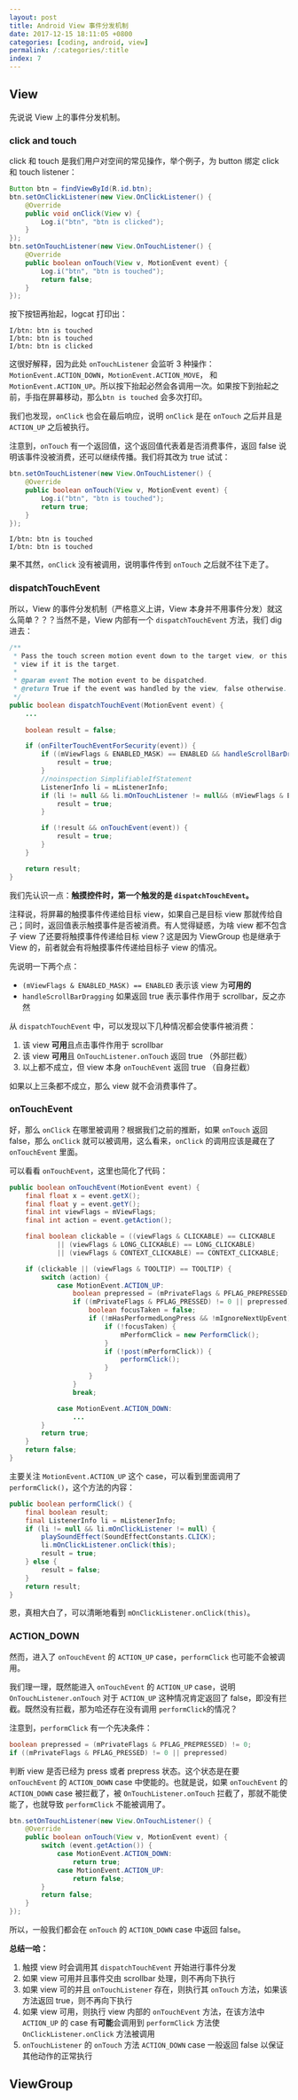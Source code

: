 ```yaml
---
layout: post
title: Android View 事件分发机制
date: 2017-12-15 18:11:05 +0800
categories: [coding, android, view]
permalink: /:categories/:title
index: 7
---
```


## View

先说说 View 上的事件分发机制。

### click and touch

click 和 touch 是我们用户对空间的常见操作，举个例子，为 button 绑定 click 和 touch listener：

```java
Button btn = findViewById(R.id.btn);
btn.setOnClickListener(new View.OnClickListener() {
    @Override
    public void onClick(View v) {
        Log.i("btn", "btn is clicked");
    }
});
btn.setOnTouchListener(new View.OnTouchListener() {
    @Override
    public boolean onTouch(View v, MotionEvent event) {
        Log.i("btn", "btn is touched");
        return false;
    }
});
```

按下按钮再抬起，logcat 打印出：

```
I/btn: btn is touched
I/btn: btn is touched
I/btn: btn is clicked
```

这很好解释，因为此处 `onTouchListener` 会监听 3 种操作：`MotionEvent.ACTION_DOWN`，`MotionEvent.ACTION_MOVE`， 和 `MotionEvent.ACTION_UP`。所以按下抬起必然会各调用一次。如果按下到抬起之前，手指在屏幕移动，那么`btn is touched` 会多次打印。

我们也发现，`onClick` 也会在最后响应，说明 `onClick` 是在 `onTouch` 之后并且是 `ACTION_UP` 之后被执行。

注意到，`onTouch` 有一个返回值，这个返回值代表着是否消费事件，返回 false 说明该事件没被消费，还可以继续传播。我们将其改为 true 试试：

```java
btn.setOnTouchListener(new View.OnTouchListener() {
    @Override
    public boolean onTouch(View v, MotionEvent event) {
        Log.i("btn", "btn is touched");
        return true;
    }
});
```

```
I/btn: btn is touched
I/btn: btn is touched
```

果不其然，`onClick` 没有被调用，说明事件传到 `onTouch` 之后就不往下走了。

### dispatchTouchEvent

所以，View 的事件分发机制（严格意义上讲，View 本身并不用事件分发）就这么简单？？？当然不是，View 内部有一个 `dispatchTouchEvent` 方法，我们 dig 进去：

```java
/**
 * Pass the touch screen motion event down to the target view, or this
 * view if it is the target.
 *
 * @param event The motion event to be dispatched.
 * @return True if the event was handled by the view, false otherwise.
 */
public boolean dispatchTouchEvent(MotionEvent event) {
    ...
      
    boolean result = false;

    if (onFilterTouchEventForSecurity(event)) {
        if ((mViewFlags & ENABLED_MASK) == ENABLED && handleScrollBarDragging(event)) {
            result = true;
        }
        //noinspection SimplifiableIfStatement
        ListenerInfo li = mListenerInfo;
        if (li != null && li.mOnTouchListener != null&& (mViewFlags & ENABLED_MASK) == ENABLED && li.mOnTouchListener.onTouch(this, event)) {
            result = true;
        }

        if (!result && onTouchEvent(event)) {
            result = true;
        }
    }

    return result;
}
```

我们先认识一点：**触摸控件时，第一个触发的是 `dispatchTouchEvent`。**

注释说，将屏幕的触摸事件传递给目标 view，如果自己是目标 view 那就传给自己；同时，返回值表示触摸事件是否被消费。有人觉得疑惑，为啥 view 都不包含子 view 了还要将触摸事件传递给目标 view？这是因为 ViewGroup 也是继承于 View 的，前者就会有将触摸事件传递给目标子 view 的情况。

先说明一下两个点：

* `(mViewFlags & ENABLED_MASK) == ENABLED` 表示该 view 为**可用的**
* `handleScrollBarDragging` 如果返回 true 表示事件作用于 scrollbar，反之亦然

从 `dispatchTouchEvent` 中，可以发现以下几种情况都会使事件被消费：

1. 该 view **可用**且点击事件作用于 scrollbar
2. 该 view **可用**且 `OnTouchListener.onTouch` 返回 true （外部拦截）
3. 以上都不成立，但 view 本身 `onTouchEvent` 返回 true （自身拦截）

如果以上三条都不成立，那么 view 就不会消费事件了。

### onTouchEvent

好，那么 `onClick` 在哪里被调用？根据我们之前的推断，如果 `onTouch` 返回 false，那么 `onClick` 就可以被调用，这么看来，`onClick` 的调用应该是藏在了 `onTouchEvent` 里面。

可以看看 `onTouchEvent`，这里也简化了代码：

```java
public boolean onTouchEvent(MotionEvent event) {
    final float x = event.getX();
    final float y = event.getY();
    final int viewFlags = mViewFlags;
    final int action = event.getAction();

    final boolean clickable = ((viewFlags & CLICKABLE) == CLICKABLE
            || (viewFlags & LONG_CLICKABLE) == LONG_CLICKABLE)
            || (viewFlags & CONTEXT_CLICKABLE) == CONTEXT_CLICKABLE;

    if (clickable || (viewFlags & TOOLTIP) == TOOLTIP) {
        switch (action) {
            case MotionEvent.ACTION_UP:
                boolean prepressed = (mPrivateFlags & PFLAG_PREPRESSED) != 0;
                if ((mPrivateFlags & PFLAG_PRESSED) != 0 || prepressed) {
                    boolean focusTaken = false;
                    if (!mHasPerformedLongPress && !mIgnoreNextUpEvent) {
                        if (!focusTaken) {
                            mPerformClick = new PerformClick();
                        }
                        if (!post(mPerformClick)) {
                            performClick();
                        }
                    }
                }
                break;

            case MotionEvent.ACTION_DOWN:
				...
        }
        return true;
    }
    return false;
}
```

主要关注 `MotionEvent.ACTION_UP` 这个 case，可以看到里面调用了 `performClick()`，这个方法的内容：

```java
public boolean performClick() {
    final boolean result;
    final ListenerInfo li = mListenerInfo;
    if (li != null && li.mOnClickListener != null) {
        playSoundEffect(SoundEffectConstants.CLICK);
        li.mOnClickListener.onClick(this);
        result = true;
    } else {
        result = false;
    }
    return result;
}
```

恩，真相大白了，可以清晰地看到 `mOnClickListener.onClick(this)`。

### ACTION_DOWN

然而，进入了 `onTouchEvent` 的 `ACTION_UP` case，`performClick` 也可能不会被调用。

我们理一理，既然能进入 `onTouchEvent`  的 `ACTION_UP` case，说明 `OnTouchListener.onTouch` 对于 `ACTION_UP` 这种情况肯定返回了 false，即没有拦截。既然没有拦截，那为哈还存在没有调用 `performClick`的情况？

注意到，`performClick` 有一个先决条件：

```java
boolean prepressed = (mPrivateFlags & PFLAG_PREPRESSED) != 0;
if ((mPrivateFlags & PFLAG_PRESSED) != 0 || prepressed)
```

判断 view 是否已经为 press 或者 prepress 状态。这个状态是在要 `onTouchEvent` 的 `ACTION_DOWN` case 中使能的。也就是说，如果  `onTouchEvent` 的 `ACTION_DOWN` case 被拦截了，被 `OnTouchListener.onTouch` 拦截了，那就不能使能了，也就导致 `performClick` 不能被调用了。

```java
btn.setOnTouchListener(new View.OnTouchListener() {
    @Override
    public boolean onTouch(View v, MotionEvent event) {
        switch (event.getAction()) {
            case MotionEvent.ACTION_DOWN:
                return true;
            case MotionEvent.ACTION_UP:
                return false;
        }
        return false;
    }
});
```

所以，一般我们都会在 `onTouch` 的 `ACTION_DOWN` case 中返回 false。

**总结一哈：**

1. 触摸 view 时会调用其 `dispatchTouchEvent` 开始进行事件分发
2. 如果 view 可用并且事件交由 scrollbar 处理，则不再向下执行
3. 如果 view 可的并且 `onTouchListener` 存在，则执行其 `onTouch` 方法，如果该方法返回 true，则不再向下执行
4. 如果 view 可用，则执行 view 内部的 `onTouchEvent` 方法，在该方法中 `ACTION_UP` 的 case 有**可能**会调用到 `performClick` 方法使 `OnClickListener.onClick` 方法被调用
5. `onTouchListener` 的 `onTouch` 方法 `ACTION_DOWN` case 一般返回 false 以保证其他动作的正常执行

## ViewGroup

